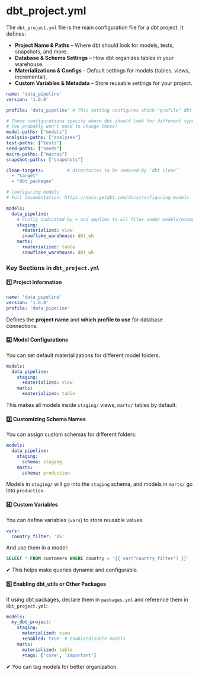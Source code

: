 # dbt_project.yml
The `dbt_project.yml` file is the main configuration file for a dbt project. It defines:
* **Project Name & Paths** – Where dbt should look for models, tests, snapshots, and more.
* **Database & Schema Settings** – How dbt organizes tables in your warehouse.
* **Materializations & Configs** – Default settings for models (tables, views, incremental).
* **Custom Variables & Metadata** – Store reusable settings for your project.
```yml
name: 'data_pipeline'
version: '1.0.0'

profile: 'data_pipeline' # This setting configures which "profile" dbt uses for this project.

# These configurations specify where dbt should look for different types of files.
# You probably won't need to change these!
model-paths: ["models"]
analysis-paths: ["analyses"]
test-paths: ["tests"]
seed-paths: ["seeds"]
macro-paths: ["macros"]
snapshot-paths: ["snapshots"]

clean-targets:         # directories to be removed by `dbt clean`
  - "target"
  - "dbt_packages"

# Configuring models
# Full documentation: https://docs.getdbt.com/docs/configuring-models

models:
  data_pipeline:
    # Config indicated by + and applies to all files under models/example/
    staging:
      +materialized: view
      snowflake_warehouse: dbt_wh
    marts:
      +materialized: table
      snowflake_warehouse: dbt_wh
```
### Key Sections in `dbt_project.yml`
#### 1️⃣ Project Information
```yml
name: 'data_pipeline'
version: '1.0.0'
profile: 'data_pipeline'
```
Defines the **project name** and **which profile to use** for database connections.

#### 2️⃣ Model Configurations
You can set default materializations for different model folders.
```yml
models:
  data_pipeline:
    staging:
      +materialized: view
    marts:
      +materialized: table
```
This makes all models inside `staging/` views, `marts/` tables by default.

#### 3️⃣ Customizing Schema Names
You can assign custom schemas for different folders:
```yml
models:
  data_pipeline:
    staging:
      schema: staging
    marts:
      schema: production
```
Models in `staging/` will go into the `staging` schema, and models in `marts/` go into `production`.

#### 4️⃣ Custom Variables
You can define variables (`vars`) to store reusable values.
```yml
vars:
  country_filter: 'US'
```
And use them in a model:
```sql
SELECT * FROM customers WHERE country = '{{ var("country_filter") }}'
```
✔ This helps make queries dynamic and configurable.

#### 5️⃣ Enabling dbt_utils or Other Packages
If using dbt packages, declare them in `packages.yml` and reference them in `dbt_project.yml`:
```yml
models:
  my_dbt_project:
    staging:
      materialized: view
      +enabled: true  # Enable/disable models
    marts:
      materialized: table
      +tags: ['core', 'important']
```
✔ You can tag models for better organization.

